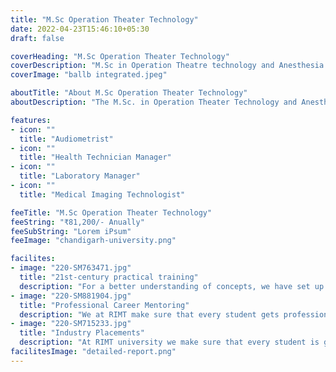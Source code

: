 ```yaml
---
title: "M.Sc Operation Theater Technology"
date: 2022-04-23T15:46:10+05:30
draft: false

coverHeading: "M.Sc Operation Theater Technology"
coverDescription: "M.Sc in Operation Theatre technology and Anesthesia is a 2 year course designed to provide in depth knowledge & impart skills for working as an assistant to the consultant Anesthesiologist"
coverImage: "ballb integrated.jpeg"

aboutTitle: "About M.Sc Operation Theater Technology"
aboutDescription: "The M.Sc. in Operation Theater Technology and Anesthesia is a two-year programme designed to give in-depth information and abilities for working as a consultant anesthesiologist's assistant, as well as assisting in the preparation of the operating room before and during elective or emergency surgery. The training is structured as a full-time residency programme with patient management duties. Seminars, brief subject talks, case discussions, journal club presentations, and clinical postings are all required of postgraduate students. Lab work, experimental work, and a dissertation are all part of the academic preparation."

features:
- icon: ""
  title: "Audiometrist"
- icon: ""
  title: "Health Technician Manager"
- icon: ""
  title: "Laboratory Manager"
- icon: ""
  title: "Medical Imaging Technologist"

feeTitle: "M.Sc Operation Theater Technology"
feeString: "₹81,200/- Anually"
feeSubString: "Lorem iPsum"
feeImage: "chandigarh-university.png"

facilites:
- image: "220-SM763471.jpg"
  title: "21st-century practical training"
  description: "For a better understanding of concepts, we have set up advanced 21st-century tools equipped with advanced training methods so that students can learn every concept practically in a better way."
- image: "220-SM881904.jpg"
  title: "Professional Career Mentoring"
  description: "We at RIMT make sure that every student gets professional career mentoring from the industry experts to set career targets & for this we have created a career & placement cell too."
- image: "220-SM715233.jpg"
  title: "Industry Placements"
  description: "At RIMT university we make sure that every student is getting placed, each year more than 500 companies visit the campus of RIMT to hire our brightest of the talents"
facilitesImage: "detailed-report.png"
---
```


